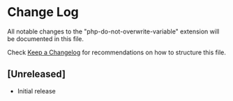 # Change Log

All notable changes to the "php-do-not-overwrite-variable" extension will be documented in this file.

Check [Keep a Changelog](http://keepachangelog.com/) for recommendations on how to structure this file.

## [Unreleased]

- Initial release